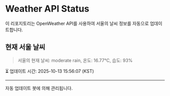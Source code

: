 
# Weather API Status

이 리포지토리는 OpenWeather API를 사용하여 서울의 날씨 정보를 자동으로 업데이트합니다.

## 현재 서울 날씨
> 서울의 현재 날씨: moderate rain, 온도: 16.77°C, 습도: 93%

⏳ 업데이트 시간: 2025-10-13 15:56:07 (KST)

---
자동 업데이트 봇에 의해 관리됩니다.
